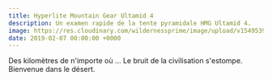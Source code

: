 ```yaml
---
title: Hyperlite Mountain Gear Ultamid 4
description: Un examen rapide de la tente pyramidale HMG Ultamid 4.
image: https://res.cloudinary.com/wildernessprime/image/upload/v1549539837/tent.jpg
date: 2019-02-07 00:00:00 +0000
---
```

Des kilomètres de n'importe où ... Le bruit de la civilisation s'estompe. Bienvenue dans le désert.